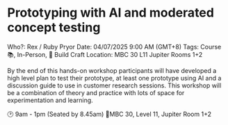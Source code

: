 # Prototyping with AI and moderated concept testing

Who?: Rex / Ruby Pryor
Date: 04/07/2025 9:00 AM (GMT+8)
Tags: Course 📚, In-Person, 🔨 Build Craft
Location: MBC 30 L11 Jupiter Rooms 1+2

By the end of this hands-on workshop participants will have developed a high level plan to test their prototype, at least one prototype using AI and a discussion guide to use in customer research sessions. This workshop will be a combination of theory and practice with lots of space for experimentation and learning.

🕑 9am - 1pm (Seated by 8.45am) 
📍MBC 30, Level 11, Jupiter Room 1+2